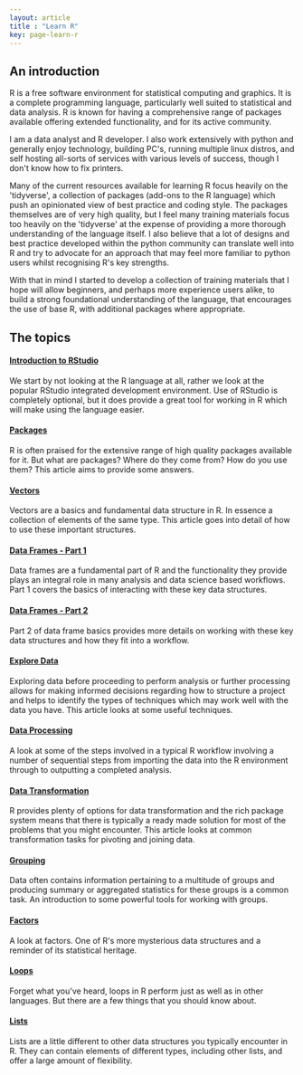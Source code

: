 ```yaml
---
layout: article
title : "Learn R"
key: page-learn-r
---
```


## An introduction

R is a free software environment for statistical computing and graphics. It is a complete programming language, particularly well suited to statistical and data analysis. R is known for having a comprehensive range of packages available offering extended functionality, and for its active community.

I am a data analyst and R developer. I also work extensively with python and generally enjoy technology, building PC's, running multiple linux distros, and self hosting all-sorts of services with various levels of success, though I don't know how to fix printers.

Many of the current resources available for learning R focus heavily on the 'tidyverse', a collection of packages (add-ons to the R language) which push an opinionated view of best practice and coding style. The packages themselves are of very high quality, but I feel many training materials focus too heavily on the 'tidyverse' at the expense of providing a more thorough understanding of the language itself. I also believe that a lot of designs and best practice developed within the python community can translate well into R and try to advocate for an approach that may feel more familiar to python users whilst recognising R's key strengths.

With that in mind I started to develop a collection of training materials that I hope will allow beginners, and perhaps more experience users alike, to build a strong foundational understanding of the language, that encourages the use of base R, with additional packages where appropriate.

## The topics

<div class="item">
  <div class="item__content">
    <div class="item__header">
      <h4><h4><a href="{% link _posts/2022-09-15-intro-to-rstudio.md %}">Introduction to RStudio</a></h4></h4>
    </div>
    <div class="item__description">
      <p>We start by not looking at the R language at all, rather we look at the popular RStudio integrated development environment. Use of RStudio is completely optional, but it does provide a great tool for working in R which will make using the language easier.</p>
    </div>
  </div>
</div>

<div class="item">
  <div class="item__content">
    <div class="item__header">
      <h4><h4><a href="{% link _posts/2022-09-21-r-basics-packages.md %}">Packages</a></h4></h4>
    </div>
    <div class="item__description">
      <p>R is often praised for the extensive range of high quality packages available for it. But what are packages? Where do they come from? How do you use them? This article aims to provide some answers.</p>
    </div>
  </div>
</div>

<div class="item">
  <div class="item__content">
    <div class="item__header">
      <h4><h4><a href="{% link _posts/2022-09-28-r-basics-vectors.md %}">Vectors</a></h4></h4>
    </div>
    <div class="item__description">
      <p>Vectors are a basics and fundamental data structure in R. In essence a collection of elements of the same type. This article goes into detail of how to use these important structures.</p>
    </div>
  </div>
</div>

<div class="item">
  <div class="item__content">
    <div class="item__header">
      <h4><h4><a href="{% link _posts/2022-10-05-r-basics-dataframes-part-1.md %}">Data Frames - Part 1</a></h4></h4>
    </div>
    <div class="item__description">
      <p>Data frames are a fundamental part of R and the functionality they provide plays an integral role in many analysis and data science based workflows. Part 1 covers the basics of interacting with these key data structures.</p>
    </div>
  </div>
</div>

<div class="item">
  <div class="item__content">
    <div class="item__header">
      <h4><h4><a href="{% link _posts/2022-10-12-r-basics-dataframes-part-2.md %}">Data Frames - Part 2</a></h4></h4>
    </div>
    <div class="item__description">
      <p>Part 2 of data frame basics provides more details on working with these key data structures and how they fit into a workflow.</p>
    </div>
  </div>
</div>

<div class="item">
  <div class="item__content">
    <div class="item__header">
      <h4><h4><a href="{% link _posts/2022-11-03-r-basics-explore-data.md %}">Explore Data</a></h4></h4>
    </div>
    <div class="item__description">
      <p>Exploring data before proceeding to perform analysis or further processing allows for making informed decisions regarding how to structure a project and helps to identify the types of techniques which may work well with the data you have. This article looks at some useful techniques.</p>
    </div>
  </div>
</div>

<div class="item">
  <div class="item__content">
    <div class="item__header">
      <h4><h4><a href="{% link _posts/2022-11-03-r-basics-data-processing.md %}">Data Processing</a></h4></h4>
    </div>
    <div class="item__description">
      <p>A look at some of the steps involved in a typical R workflow involving a number of sequential steps from importing the data into the R environment through to outputting a completed analysis.</p>
    </div>
  </div>
</div>

<div class="item">
  <div class="item__content">
    <div class="item__header">
      <h4><h4><a href="{% link _posts/2022-11-10-r-basics-data-transformation.md %}">Data Transformation</a></h4></h4>
    </div>
    <div class="item__description">
      <p>R provides plenty of options for data transformation and the rich package system means that there is typically a ready made solution for most of the problems that you might encounter. This article looks at common transformation tasks for pivoting and joining data.</p>
    </div>
  </div>
</div>

<div class="item">
  <div class="item__content">
    <div class="item__header">
      <h4><h4><a href="{% link _posts/2022-11-17-r-basics-grouping.md %}">Grouping</a></h4></h4>
    </div>
    <div class="item__description">
      <p>Data often contains information pertaining to a multitude of groups and producing summary or aggregated statistics for these groups is a common task. An introduction to some powerful tools for working with groups.</p>
    </div>
  </div>
</div>

<div class="item">
  <div class="item__content">
    <div class="item__header">
      <h4><h4><a href="{% link _posts/2022-11-22-r-basics-factors.md %}">Factors</a></h4></h4>
    </div>
    <div class="item__description">
      <p>A look at factors. One of R's more mysterious data structures and a reminder of its statistical heritage.</p>
    </div>
  </div>
</div>

<div class="item">
  <div class="item__content">
    <div class="item__header">
      <h4><h4><a href="{% link _posts/2022-12-01-r-basics-loops.md %}">Loops</a></h4></h4>
    </div>
    <div class="item__description">
      <p>Forget what you've heard, loops in R perform just as well as in other languages. But there are a few things that you should know about.</p>
    </div>
  </div>
</div>

<div class="item">
  <div class="item__content">
    <div class="item__header">
      <h4><h4><a href="{% link _posts/2023-01-25-r-basics-lists.md %}">Lists</a></h4></h4>
    </div>
    <div class="item__description">
      <p>Lists are a little different to other data structures you typically encounter in R. They can contain elements of different types, including other lists, and offer a large amount of flexibility. </p>
    </div>
  </div>
</div>